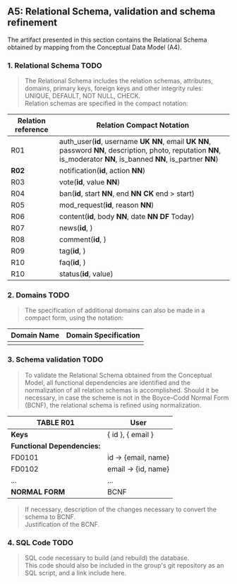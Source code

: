 ## A5: Relational Schema, validation and schema refinement

The artifact presented in this section contains the Relational Schema obtained by mapping from the Conceptual Data Model (A4). 

### 1. Relational Schema TODO

> The Relational Schema includes the relation schemas, attributes, domains, primary keys, foreign keys and other integrity rules: UNIQUE, DEFAULT, NOT NULL, CHECK.  
> Relation schemas are specified in the compact notation:  

| Relation reference | Relation Compact Notation                        |
| ------------------ | ------------------------------------------------ |
| R01                | auth_user(__id__, username **UK NN**, email **UK NN**, password **NN**, description, photo, reputation **NN**, is_moderator **NN**, is_banned **NN**, is_partner **NN**) |
| **R02**            | notification(__id__, action **NN**) |
| R03                | vote(__id__, value **NN**) |
| R04                | ban(__id__, start **NN**, end **NN** **CK** end > start) |
| R05                | mod_request(__id__, reason **NN**) |
| R06                | content(__id__, body **NN**, date **NN** **DF** Today) |
| R07                | news(__id__, ) |
| R08                | comment(__id__, ) |
| R09                | tag(__id__, ) |
| R10                | faq(__id__, ) |
| R10                | status(__id__, value) |

### 2. Domains TODO

> The specification of additional domains can also be made in a compact form, using the notation:  

| Domain Name | Domain Specification           |
| ----------- | ------------------------------ |
|             |                                |

### 3. Schema validation TODO

> To validate the Relational Schema obtained from the Conceptual Model, all functional dependencies are identified and the normalization of all relation schemas is accomplished. Should it be necessary, in case the scheme is not in the Boyce–Codd Normal Form (BCNF), the relational schema is refined using normalization.  

| **TABLE R01**   | User               |
| --------------  | ---                |
| **Keys**        | { id }, { email }  |
| **Functional Dependencies:** |       |
| FD0101          | id → {email, name} |
| FD0102          | email → {id, name} |
| ...             | ...                |
| **NORMAL FORM** | BCNF               |

> If necessary, description of the changes necessary to convert the schema to BCNF.  
> Justification of the BCNF.  

### 4. SQL Code TODO

> SQL code necessary to build (and rebuild) the database.  
> This code should also be included in the group's git repository as an SQL script, and a link include here.  
